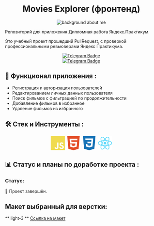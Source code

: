 
<div id="header" align="center">
  <h1>Movies Explorer (фронтенд)</h1>
</div>
<div align="center">
  <img src="https://github.com/forgohill/movies-explorer-frontend/assets/105547969/3f231170-9f61-4614-aa57-554744d54e16" alt="background about me" width="200"/>
</div>
<!--
![giphy-min](https://github.com/forgohill/movies-explorer-frontend/assets/105547969/3f231170-9f61-4614-aa57-554744d54e16)
-->


Репозиторий для приложения Дипломная работа Яндекс.Практикум.

Это учебный проект прошедший PullRequest, с проверкой профессиональными ревьюверами Яндекс Практикума.

<div id="badges" align="center">
  <a target='_blank' rel='noreferrer' href="https://github.com/forgohill/movies-explorer-frontend/pull/2">
    <img src="https://img.shields.io/badge/Ссылка на PullRequest — 2 -2AABED" alt="Telegram Badge"/>
  </a>
</div>
<div id="badges" align="center">
  <a target='_blank' rel='noreferrer' href="https://github.com/forgohill/movies-explorer-frontend/pull/3">
    <img src="https://img.shields.io/badge/Ссылка на PullRequest — 3 -2AABFD" alt="Telegram Badge"/>
  </a>
</div>

## 🧱 Функционал приложения :

- Регистрация и авторизация пользователей
- Редактированием личных данных пользователя
- Поиск фильмов с фильтрацией по продолжительности
- Добавление фильмов в избранное
- Удаление фильмов из избранного




## 🛠️ Стек и Инструменты :

<div align="center">
<img src="https://raw.githubusercontent.com/devicons/devicon/55609aa5bd817ff167afce0d965585c92040787a/icons/javascript/javascript-plain.svg" style="width: 48px"/>
<img src="https://raw.githubusercontent.com/devicons/devicon/55609aa5bd817ff167afce0d965585c92040787a/icons/html5/html5-plain.svg" style="width: 48px"/>
<img src="https://raw.githubusercontent.com/devicons/devicon/55609aa5bd817ff167afce0d965585c92040787a/icons/css3/css3-plain.svg" style="width: 48px"/>
<img src="https://raw.githubusercontent.com/devicons/devicon/55609aa5bd817ff167afce0d965585c92040787a/icons/react/react-original.svg" style="width: 48px"/>
</div>

## 📊 Статус и планы по доработке проекта :

### Статус:
🚩 Проект завершён.


<!--
# Дипломная работа Яндекс.Практикум

[ПУЛЛ РЕКВЕСТ](https://github.com/forgohill/movies-explorer-frontend/pull/3)
https://github.com/forgohill/movies-explorer-frontend/pull/3


[ФРОНТЕНД:](https://forgohill.diplom.nomoreparties.co/)
https://forgohill.diplom.nomoreparties.co/
[БЭКЕНД:](https://api.forgohill.diplom.nomoreparties.co/)
https://api.forgohill.diplom.nomoreparties.co/ -->

## Макет выбранный для верстки:
** light-3 **
[Ссылка на макет](https://www.figma.com/file/6FMWkB94wE7KTkcCgUXtnC/light-1?type=design&node-id=891-3857&mode=design&t=2o1n0jVrlmCiWxAF-0)
